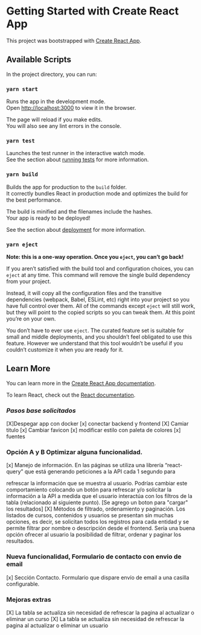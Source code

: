 # Getting Started with Create React App

This project was bootstrapped with [Create React App](https://github.com/facebook/create-react-app).

## Available Scripts

In the project directory, you can run:

### `yarn start`

Runs the app in the development mode.\
Open [http://localhost:3000](http://localhost:3000) to view it in the browser.

The page will reload if you make edits.\
You will also see any lint errors in the console.

### `yarn test`

Launches the test runner in the interactive watch mode.\
See the section about [running tests](https://facebook.github.io/create-react-app/docs/running-tests) for more information.

### `yarn build`

Builds the app for production to the `build` folder.\
It correctly bundles React in production mode and optimizes the build for the best performance.

The build is minified and the filenames include the hashes.\
Your app is ready to be deployed!

See the section about [deployment](https://facebook.github.io/create-react-app/docs/deployment) for more information.

### `yarn eject`

**Note: this is a one-way operation. Once you `eject`, you can’t go back!**

If you aren’t satisfied with the build tool and configuration choices, you can `eject` at any time. This command will remove the single build dependency from your project.

Instead, it will copy all the configuration files and the transitive dependencies (webpack, Babel, ESLint, etc) right into your project so you have full control over them. All of the commands except `eject` will still work, but they will point to the copied scripts so you can tweak them. At this point you’re on your own.

You don’t have to ever use `eject`. The curated feature set is suitable for small and middle deployments, and you shouldn’t feel obligated to use this feature. However we understand that this tool wouldn’t be useful if you couldn’t customize it when you are ready for it.

## Learn More

You can learn more in the [Create React App documentation](https://facebook.github.io/create-react-app/docs/getting-started).

To learn React, check out the [React documentation](https://reactjs.org/).

### _Pasos base solicitados_

[X]Despegar app con docker
[x] conectar backend y frontend
[X] Camiar titulo
[x] Cambiar favicon
[x] modificar estilo con paleta de colores
[x] fuentes

### Opción A y B Optimizar alguna funcionalidad.

[x] Manejo de información. En las páginas se utiliza una librería “react-
query” que está generando peticiones a la API cada 1 segundo para

refrescar la información que se muestra al usuario. Podrías cambiar este
comportamiento colocando un botón para refrescar y/o solicitar la
información a la API a medida que el usuario interactúa con los filtros de
la tabla (relacionado al siguiente punto). [Se agrego un boton para "cargar" los resultados]
[X] Métodos de filtrado, ordenamiento y paginación. Los listados de cursos,
contenidos y usuarios se presentan sin muchas opciones, es decir, se
solicitan todos los registros para cada entidad y se permite filtrar por
nombre o descripción desde el frontend. Sería una buena opción ofrecer
al usuario la posibilidad de filtrar, ordenar y paginar los resultados.

### Nueva funcionalidad, Formulario de contacto con envio de email

[x] Sección Contacto. Formulario que dispare envío de email a una casilla
configurable.

### Mejoras extras

[X] La tabla se actualiza sin necesidad de refrescar la pagina al actualizar o eliminar un curso
[X] La tabla se actualiza sin necesidad de refrescar la pagina al actualizar o eliminar un usuario
